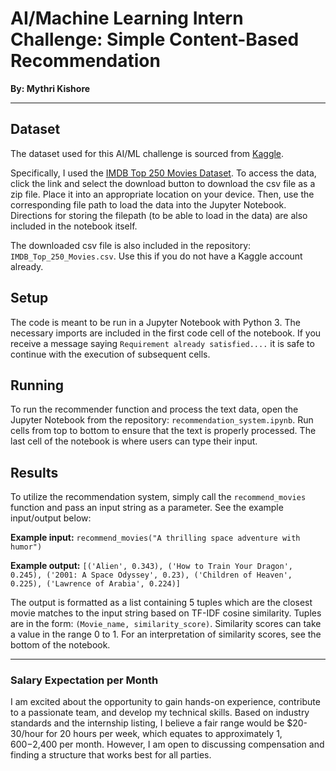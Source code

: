 # AI/Machine Learning Intern Challenge: Simple Content-Based Recommendation

**By: Mythri Kishore**

---

## Dataset
The dataset used for this AI/ML challenge is sourced from [Kaggle](Kaggle.com).

Specifically, I used the [IMDB Top 250 Movies Dataset](https://www.kaggle.com/datasets/rajugc/imdb-top-250-movies-dataset). To access the data, click the link and select the download button to download the csv file as a zip file. Place it into an appropriate location on your device. Then, use the corresponding file path to load the data into the Jupyter Notebook. Directions for storing the filepath (to be able to load in the data) are also included in the notebook itself.

The downloaded csv file is also included in the repository: `IMDB_Top_250_Movies.csv`. Use this if you do not have a Kaggle account already.

## Setup
The code is meant to be run in a Jupyter Notebook with Python 3. The necessary imports are included in the first code cell of the notebook. If you receive a message saying `Requirement already satisfied....` it is safe to continue with the execution of subsequent cells.


## Running
To run the recommender function and process the text data, open the Jupyter Notebook from the repository: `recommendation_system.ipynb`. Run cells from top to bottom to ensure that the text is properly processed. The last cell of the notebook is where users can type their input.

## Results
To utilize the recommendation system, simply call the `recommend_movies` function and pass an input string as a parameter. See the example input/output below: 

**Example input:**
`recommend_movies("A thrilling space adventure with humor")`

**Example output:**
`[('Alien', 0.343),
 ('How to Train Your Dragon', 0.245),
 ('2001: A Space Odyssey', 0.23),
 ('Children of Heaven', 0.225),
 ('Lawrence of Arabia', 0.224)]`

The output is formatted as a list containing 5 tuples which are the closest movie matches to the input string based on TF-IDF cosine similarity. Tuples are in the form: `(Movie_name, similarity_score)`. Similarity scores can take a value in the range 0 to 1. For an interpretation of similarity scores, see the bottom of the notebook.

---
### Salary Expectation per Month
I am excited about the opportunity to gain hands-on experience, contribute to a passionate team, and develop my technical skills. Based on industry standards and the internship listing, I believe a fair range would be $20-30/hour for 20 hours per week, which equates to approximately $1,600-$2,400 per month. However, I am open to discussing compensation and finding a structure that works best for all parties.
